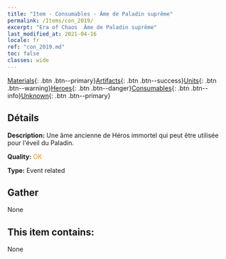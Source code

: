 ```yaml
---
title: "Item - Consumables - Âme de Paladin suprême"
permalink: /Items/con_2019/
excerpt: "Era of Chaos  Âme de Paladin suprême"
last_modified_at: 2021-04-16
locale: fr
ref: "con_2019.md"
toc: false
classes: wide
---
```

 [Materials](/fr/Items/){: .btn .btn--primary}[Artifacts](/fr/Items/Artifacts/){: .btn .btn--success}[Units](/fr/Items/Units/){: .btn .btn--warning}[Heroes](/fr/Items/Heroes/){: .btn .btn--danger}[Consumables](/fr/Items/Consumables/){: .btn .btn--info}[Unknown](/fr/Items/Unknown/){: .btn .btn--primary}

## Détails
 **Description:** Une âme ancienne de Héros immortel qui peut être utilisée pour l'éveil du Paladin.

 **Quality:** <span style="color: #FF8C00">OK</span>

 **Type:** Event related

## Gather

  None

## This item contains:

  None

